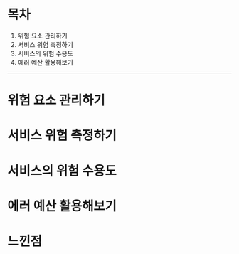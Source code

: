 # 목차
1. 위험 요소 관리하기
2. 서비스 위험 측정하기
3. 서비스의 위험 수용도
4. 에러 예산 활용해보기
---

# 위험 요소 관리하기

# 서비스 위험 측정하기

# 서비스의 위험 수용도

# 에러 예산 활용해보기

# 느낀점